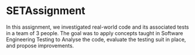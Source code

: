 # SETAssignment

In this assignment, we investigated real-world code and its associated tests in a team of 3 people. The goal was to apply concepts taught in Software Engineering Testing to Analyse the code, evaluate the testing suit in place, and propose improvements.
